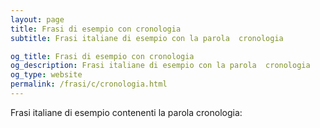 ```yaml
---
layout: page
title: Frasi di esempio con cronologia 
subtitle: Frasi italiane di esempio con la parola  cronologia

og_title: Frasi di esempio con cronologia 
og_description: Frasi italiane di esempio con la parola  cronologia
og_type: website
permalink: /frasi/c/cronologia.html
---
```


Frasi italiane di esempio contenenti la parola cronologia:


